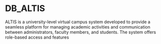 # DB_ALTIS
ALTIS is a university-level virtual campus system developed to provide a seamless platform for managing academic activities and communication between administrators, faculty members, and students. The system offers role-based access and features
